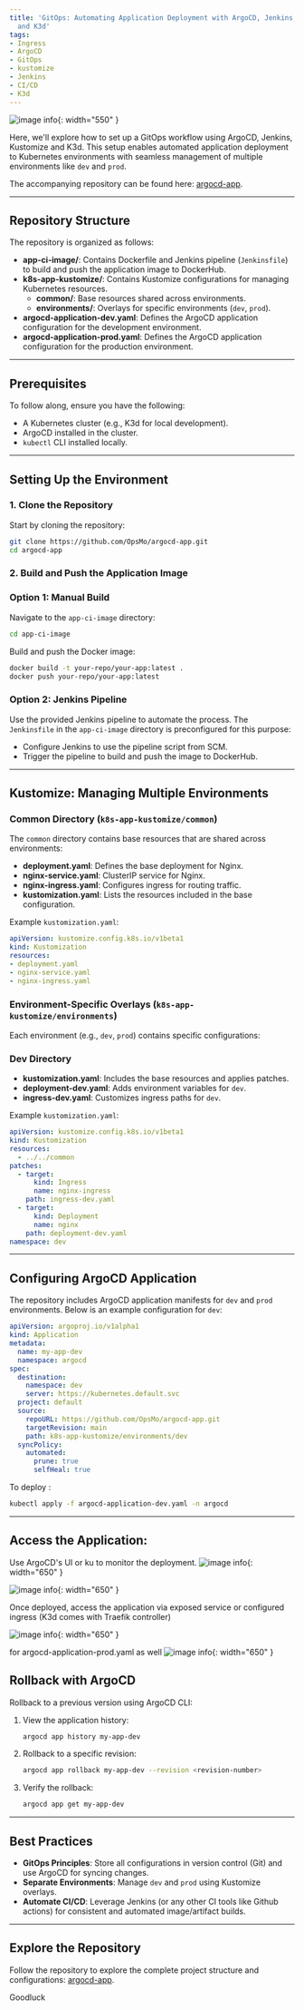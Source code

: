 ```yaml
---
title: 'GitOps: Automating Application Deployment with ArgoCD, Jenkins, Kustomize,
  and K3d'
tags:
- Ingress
- ArgoCD
- GitOps
- kustomize
- Jenkins
- CI/CD
- K3d
---
```


![image info](assets/images/Jenkins-K3d-argo-K.png){: width="550" }

Here, we'll explore how to set up a GitOps workflow using ArgoCD, Jenkins, Kustomize and K3d. This setup enables automated application deployment to Kubernetes environments with seamless management of multiple environments like `dev` and `prod`.

The accompanying repository can be found here: [argocd-app](https://github.com/OpsMo/argocd-app).

---
## Repository Structure

The repository is organized as follows:

- **app-ci-image/**: Contains Dockerfile and Jenkins pipeline (`Jenkinsfile`) to build and push the application image to DockerHub.
- **k8s-app-kustomize/**: Contains Kustomize configurations for managing Kubernetes resources.
    - **common/**: Base resources shared across environments.
    - **environments/**: Overlays for specific environments (`dev`, `prod`).
- **argocd-application-dev.yaml**: Defines the ArgoCD application configuration for the development environment.
- **argocd-application-prod.yaml**: Defines the ArgoCD application configuration for the production environment.

---

## Prerequisites

To follow along, ensure you have the following:

- A Kubernetes cluster (e.g., K3d for local development).
- ArgoCD installed in the cluster.
- `kubectl` CLI installed locally.

---

## Setting Up the Environment

### 1. Clone the Repository

Start by cloning the repository:

```bash
git clone https://github.com/OpsMo/argocd-app.git
cd argocd-app
```
### 2. Build and Push the Application Image

### Option 1: Manual Build

Navigate to the `app-ci-image` directory:

```bash
cd app-ci-image
```

Build and push the Docker image:

```bash
docker build -t your-repo/your-app:latest .
docker push your-repo/your-app:latest

```

### Option 2: Jenkins Pipeline

Use the provided Jenkins pipeline to automate the process. The `Jenkinsfile` in the `app-ci-image` directory is preconfigured for this purpose:

- Configure Jenkins to use the pipeline script from SCM.
- Trigger the pipeline to build and push the image to DockerHub.

---
## Kustomize: Managing Multiple Environments

### Common Directory (`k8s-app-kustomize/common`)

The `common` directory contains base resources that are shared across environments:

- **deployment.yaml**: Defines the base deployment for Nginx.
- **nginx-service.yaml**: ClusterIP service for Nginx.
- **nginx-ingress.yaml**: Configures ingress for routing traffic.
- **kustomization.yaml**: Lists the resources included in the base configuration.

Example `kustomization.yaml`:

```yaml
apiVersion: kustomize.config.k8s.io/v1beta1
kind: Kustomization
resources:
- deployment.yaml
- nginx-service.yaml
- nginx-ingress.yaml

```

### Environment-Specific Overlays (`k8s-app-kustomize/environments`)

Each environment (e.g., `dev`, `prod`) contains specific configurations:

### Dev Directory

- **kustomization.yaml**: Includes the base resources and applies patches.
- **deployment-dev.yaml**: Adds environment variables for `dev`.
- **ingress-dev.yaml**: Customizes ingress paths for `dev`.

Example `kustomization.yaml`:

```yaml
apiVersion: kustomize.config.k8s.io/v1beta1
kind: Kustomization
resources:
  - ../../common
patches:
  - target:
      kind: Ingress
      name: nginx-ingress
    path: ingress-dev.yaml
  - target:
      kind: Deployment
      name: nginx
    path: deployment-dev.yaml
namespace: dev

```

---

## Configuring ArgoCD Application

The repository includes ArgoCD application manifests for `dev` and `prod` environments. Below is an example configuration for `dev`:

```yaml
apiVersion: argoproj.io/v1alpha1
kind: Application
metadata:
  name: my-app-dev
  namespace: argocd
spec:
  destination:
    namespace: dev
    server: https://kubernetes.default.svc
  project: default
  source:
    repoURL: https://github.com/OpsMo/argocd-app.git
    targetRevision: main
    path: k8s-app-kustomize/environments/dev
  syncPolicy:
    automated:
      prune: true
      selfHeal: true

```

To deploy :

```bash
kubectl apply -f argocd-application-dev.yaml -n argocd
```

---
## Access the Application:
Use ArgoCD's UI or ku to monitor the deployment.
![image info](assets/images/cli-argo-app.png){: width="650" }

![image info](assets/images/argo-dev-prod.png){: width="650" }

Once deployed, access the application via exposed service or configured ingress (K3d comes with Traefik controller)

![image info](assets/images/url-argo.png){: width="650" }

for argocd-application-prod.yaml as well
![image info](assets/images/url-prod.png){: width="650" }


## Rollback with ArgoCD

Rollback to a previous version using ArgoCD CLI:

1. View the application history:
    
    ```bash
    argocd app history my-app-dev
    ```
    
2. Rollback to a specific revision:
    
    ```bash
    argocd app rollback my-app-dev --revision <revision-number>
    ```
    
3. Verify the rollback:
    
    ```bash
    argocd app get my-app-dev
    ```
    

---

## Best Practices

- **GitOps Principles**: Store all configurations in version control (Git) and use ArgoCD for syncing changes.
- **Separate Environments**: Manage `dev` and `prod` using Kustomize overlays.
- **Automate CI/CD**: Leverage Jenkins (or any other CI tools like Github actions) for consistent and automated image/artifact builds.

---

## Explore the Repository

Follow the repository to explore the complete project structure and configurations: [argocd-app](https://github.com/OpsMo/argocd-app).

Goodluck
